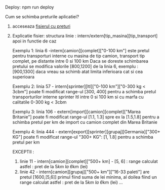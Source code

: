 Deploy: npm run deploy

Cum se schimba preturile aplicatiei? 

1. acceseaza <a href="https://github.com/PaulVLAD22/calculator-transporturi-v2/blob/main/src/assets/transport_data.tsx">fisierul cu preturi</a>

2. Explicatie fisier:
  structura linie : intern/extern[tip_masina][tip_transport] apoi in functie de caz 

   Exemplu 1: linia 6 -intern[camion][complet]["0-100 km"] este pretul pentru transporturi interne cu masina de tip camion, transport tip complet, pe distante intre 0 si 100 km
   Daca se doreste schimbarea pretului se modifica valorile [800,1200] de la linia 6, exemplu : [900,1300] daca vreau sa schimb atat limita inferioara cat si cea superioara

   Exemplu 2: linia 57 - intern[sprinter][ltl]["0-100 km"]["0-300 kg < 3cbm"] poate fi modificat range-ul [300, 400] pentru a schimba pretul transporturilor interne sprinter ltl intre 0 si 100 km si cu marfa
   cu calitatile 0-300 kg < 3cbm

   Exemplu 3: linia 106 - extern[import][camion][complet]["Marea Britanie"] poate fi modificat range-ul [1.1, 1.3] spre ex la [1.5,1.8] pentru a schimba pretul per km de import cu camion complet din Marea Britanie

   Exemplu 4: linia 444 - extern[export][sprinter][grupaj][Germania]["300+ KG"] poate fi modificat range-ul "300+ KG": [1, 1.8] pentru a schimba pretul per km


   EXCEPTII :
    1. linie 11 - intern[camion][complet]["500+ km] - [5, 6] :  range calculat astfel : pret de la 5*km la 6*km (lei) 
    3. linie 42 - intern[camion][grupaj]["500+ km"]["16-33 paleti"] are pretul [1600,[5,6]] primul fiind suma de lei minima, al doilea fiind un range calculat astfel : pret de la 5*km la 6*km (lei)
  ...
